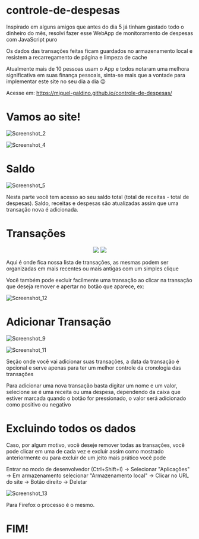 # controle-de-despesas

Inspirado em alguns amigos que antes do dia 5 já tinham gastado todo o dinheiro do mês, resolvi fazer esse WebApp de monitoramento de despesas com JavaScript puro

Os dados das transações feitas ficam guardados no armazenamento local e resistem a recarregamento de página e limpeza de cache

Atualmente mais de 10 pessoas usam o App e todos notaram uma melhora significativa em suas finança pessoais, sinta-se mais que a vontade para implementar este site no seu dia a dia 😉 

Acesse em: https://miguel-galdino.github.io/controle-de-despesas/

# Vamos ao site!

![Screenshot_2](https://user-images.githubusercontent.com/85406655/128734358-eb42fa59-3811-4794-b329-d221a19b37e7.png)

![Screenshot_4](https://user-images.githubusercontent.com/85406655/128734745-26a30e8d-918a-4e48-801a-846242e8b42e.png)

# Saldo

![Screenshot_5](https://user-images.githubusercontent.com/85406655/128737117-0ea2b245-f6f1-46ac-b020-c05bb713e304.png)

Nesta parte você tem acesso ao seu saldo total (total de receitas - total de despesas). Saldo, receitas e despesas são atualizadas assim que uma transação nova é adicionada.

# Transações

<div align="center" >
<img src="https://user-images.githubusercontent.com/85406655/128737828-c3643aa3-08aa-4925-8b11-b4b487f5e9f0.png">
<img src="!https://user-images.githubusercontent.com/85406655/128738271-099c66fa-6512-47eb-b87e-6404f106f66a.png">
</div>

Aqui é onde fica nossa lista de transações, as mesmas podem ser organizadas em mais recentes ou mais antigas com um simples clique

Você também pode excluir facilmente uma transação ao clicar na transação que deseja remover e apertar no botão que aparece, ex:

![Screenshot_12](https://user-images.githubusercontent.com/85406655/128741182-18e39b7c-2445-4d2c-bca6-ba469ad0f9df.png)


# Adicionar Transação

![Screenshot_9](https://user-images.githubusercontent.com/85406655/128740285-a48addf2-9285-43fa-851d-34b4986ad8f2.png)

![Screenshot_11](https://user-images.githubusercontent.com/85406655/128740792-bda72acb-eaac-4f95-b20d-570a030fc8bd.png)



Seção onde você vai adicionar suas transações, a data da transação é opcional e serve apenas para ter um melhor controle da cronologia das transações

Para adicionar uma nova transação basta digitar um nome e um valor, selecione se é uma receita ou uma despesa, dependendo da caixa que estiver marcada quando o botão for pressionado, o valor será adicionado como positivo ou negativo

# Excluindo todos os dados

Caso, por algum motivo, você deseje remover todas as transações, você pode clicar em uma de cada vez e excluir assim como mostrado anteriormente ou para excluir de um jeito mais prático você pode 

Entrar no modo de desenvolvedor (Ctrl+Shift+I) -> Selecionar "Aplicações" -> Em armazenamento selecionar "Armazenamento local" -> Clicar no URL do site -> Botão direito -> Deletar

![Screenshot_13](https://user-images.githubusercontent.com/85406655/128742139-9519c71b-4fd0-48f6-a2c2-f890b0e08fc3.png)

Para Firefox o processo é o mesmo.


# FIM!










